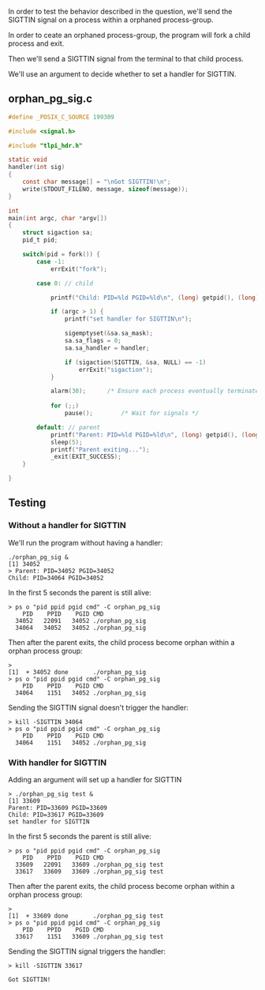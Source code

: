 In order to test the behavior described in the question, we'll send the SIGTTIN signal on a process within a orphaned process-group.

In order to ceate an orphaned process-group, the program will fork a child process and exit.

Then we'll send a SIGTTIN signal from the terminal to that child process.

We'll use an argument to decide whether to set a handler for SIGTTIN.


## orphan_pg_sig.c
```C
#define _POSIX_C_SOURCE 199309

#include <signal.h>

#include "tlpi_hdr.h"

static void
handler(int sig)
{
    const char message[] = "\nGot SIGTTIN!\n";
    write(STDOUT_FILENO, message, sizeof(message));
}

int
main(int argc, char *argv[])
{
    struct sigaction sa;
    pid_t pid;

    switch(pid = fork()) {
        case -1:
            errExit("fork");

        case 0: // child

            printf("Child: PID=%ld PGID=%ld\n", (long) getpid(), (long) getpgrp());

            if (argc > 1) {
                printf("set handler for SIGTTIN\n");

                sigemptyset(&sa.sa_mask);
                sa.sa_flags = 0;
                sa.sa_handler = handler;

                if (sigaction(SIGTTIN, &sa, NULL) == -1)
                    errExit("sigaction");
            }

            alarm(30);      /* Ensure each process eventually terminates */
            
            for (;;)
                pause();        /* Wait for signals */

        default: // parent
            printf("Parent: PID=%ld PGID=%ld\n", (long) getpid(), (long) getpgrp());
            sleep(5);
            printf("Parent exiting...");
            _exit(EXIT_SUCCESS);
    }

}

```

## Testing

### Without a handler for SIGTTIN
We'll run the program without having a handler:
```
./orphan_pg_sig &     
[1] 34052
> Parent: PID=34052 PGID=34052
Child: PID=34064 PGID=34052
```

In the first 5 seconds the parent is still alive:
```
> ps o "pid ppid pgid cmd" -C orphan_pg_sig
    PID    PPID    PGID CMD
  34052   22091   34052 ./orphan_pg_sig
  34064   34052   34052 ./orphan_pg_sig
```

Then after the parent exits, the child process become orphan within a orphan process group:
```
> 
[1]  + 34052 done       ./orphan_pg_sig
> ps o "pid ppid pgid cmd" -C orphan_pg_sig
    PID    PPID    PGID CMD
  34064    1151   34052 ./orphan_pg_sig
```

Sending the SIGTTIN signal doesn't trigger the handler:
```
> kill -SIGTTIN 34064
> ps o "pid ppid pgid cmd" -C orphan_pg_sig
    PID    PPID    PGID CMD
  34064    1151   34052 ./orphan_pg_sig
```

### With handler for SIGTTIN
Adding an argument will set up a handler for SIGTTIN
```
> ./orphan_pg_sig test &
[1] 33609
Parent: PID=33609 PGID=33609                                                                                                                    
Child: PID=33617 PGID=33609
set handler for SIGTTIN
```

In the first 5 seconds the parent is still alive:
```
> ps o "pid ppid pgid cmd" -C orphan_pg_sig
    PID    PPID    PGID CMD
  33609   22091   33609 ./orphan_pg_sig test
  33617   33609   33609 ./orphan_pg_sig test
```

Then after the parent exits, the child process become orphan within a orphan process group:
```
>                                          
[1]  + 33609 done       ./orphan_pg_sig test
> ps o "pid ppid pgid cmd" -C orphan_pg_sig
    PID    PPID    PGID CMD
  33617    1151   33609 ./orphan_pg_sig test
```

Sending the SIGTTIN signal triggers the handler:
```
> kill -SIGTTIN 33617
                                                                                                                                                
Got SIGTTIN!
```
